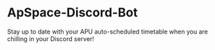# ApSpace-Discord-Bot
Stay up to date with your APU auto-scheduled timetable when you are chilling in your Discord server!
